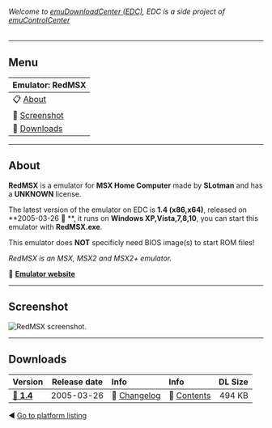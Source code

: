 ###### Welcome to [emuDownloadCenter (EDC)](https://github.com/PhoenixInteractiveNL/emuDownloadCenter/wiki/), EDC is a side project of [emuControlCenter](https://github.com/PhoenixInteractiveNL/emuControlCenter/wiki/)
***
## Menu
| **Emulator: RedMSX** |
|:---------|
| :clipboard: [About](#about) |
| :sunrise: [Screenshot](#screenshot) |
| :floppy_disk: [Downloads](#downloads) |
***
## About
**RedMSX** is a emulator for **MSX Home Computer** made by **SLotman** and has a **UNKNOWN** license.

The latest version of the emulator on EDC is **1.4 (x86,x64)**, released on **2005-03-26 :triangular_flag_on_post: **, it runs on **Windows XP,Vista,7,8,10**, you can start this emulator with **RedMSX.exe**.

This emulator does **NOT** specificly need BIOS image(s) to start ROM files!

_RedMSX is an MSX, MSX2 and MSX2+ emulator._

:link: [**Emulator website**](http://redmsx.msxblue.com/index.htm)
***
## Screenshot
![](https://raw.githubusercontent.com/PhoenixInteractiveNL/emuDownloadCenter/master/hooks/redmsx/screen.jpg "RedMSX screenshot.")
***
## Downloads
| Version  | Release date  | Info       | Info       | DL Size    |
|:---------|:-------------:|:-----------|:-----------|-----------:|
| [:floppy_disk: **1.4**](https://github.com/PhoenixInteractiveNL/edc-repo0004/raw/master/redmsx/1.4.7z) | 2005-03-26 | :page_facing_up: [Changelog](https://github.com/PhoenixInteractiveNL/edc-repo0004/blob/master/redmsx/1.4_changelog.txt) | :mag_right: [Contents](https://github.com/PhoenixInteractiveNL/edc-repo0004/blob/master/redmsx/1.4_contents.txt) | 494 KB |

:arrow_backward: [Go to platform listing](https://github.com/PhoenixInteractiveNL/emuDownloadCenter/wiki/EDC-Platform-List)
